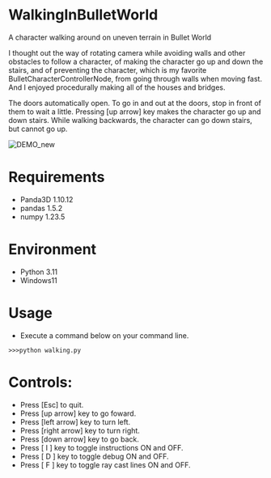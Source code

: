 # WalkingInBulletWorld

A character walking around on uneven terrain in Bullet World

I thought out the way of rotating camera while avoiding walls and other obstacles to follow a character, of making the character go up and down the stairs, and of preventing the character, which is my favorite BulletCharacterControllerNode, from going through walls when moving fast. And I enjoyed procedurally making all of the houses and bridges. 

The doors automatically open. To go in and out at the doors, stop in front of them to wait a little. Pressing [up arrow] key makes the character go up and down stairs. While walking backwards, the character can go down stairs, but cannot go up.

![DEMO_new](https://user-images.githubusercontent.com/48859041/233696155-3bfe126e-ed1f-47d3-9937-a8623c39cca1.png)

# Requirements
* Panda3D 1.10.12
* pandas 1.5.2
* numpy 1.23.5

# Environment
* Python 3.11
* Windows11

# Usage
* Execute a command below on your command line.
```
>>>python walking.py
```

# Controls:
* Press [Esc] to quit.
* Press [up arrow] key to go foward.
* Press [left arrow] key to turn left.
* Press [right arrow] key to turn right.
* Press [down arrow] key to go back.
* Press [ I ] key to toggle instructions ON and OFF.
* Press [ D ] key to toggle debug ON and OFF.
* Press [ F ] key to toggle ray cast lines ON and OFF.
